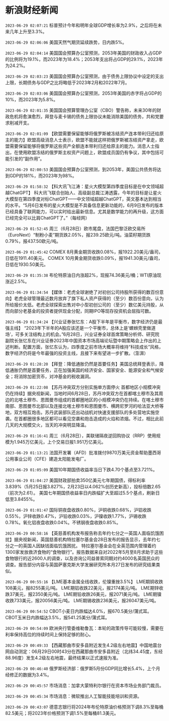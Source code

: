 # 新浪财经新闻
`2023-06-29 02:07:21` 标普预计今年和明年全球GDP增长率为2.9%，之后将在未来几年上升至3.3%。

`2023-06-29 02:06:06` 美国天然气期货延续跌势，日内跌5%。

`2023-06-29 02:04:14` 美国国会预算办公室预测，2053年美国的财政收入占GDP的比例将为19.1%，而2023年为18.4%；2053年支出将占GDP的29.1%，2023年为24.2%。

`2023-06-29 02:03:23` 美国国会预算办公室预测，由于债务上限协议中设定的支出上限，长期债务与GDP之比将略低于2023年2月和2022年7月。

`2023-06-29 02:03:06` 美国国会预算办公室预测，2053年美国的赤字将占GDP的10%，而2023年为5.8%。

`2023-06-29 02:01:35` 美国国会预算管理办公室（CBO）警告称，未来30年的财政危机将愈演愈烈，拜登与麦卡锡的债务上限协议未能消除美国的债务，共和党要求削减开支。

`2023-06-29 02:01:09` 【欧盟需要保留能够将俄罗斯被冻结资产连本带利归还给原主的能力】欧盟高级消息人士表示，欧盟不能就这样把俄罗斯被冻结资产拿走，欧盟需要保留能够将俄罗斯这些资产全额连本带利归还给原主的能力。消息人士指出，在使用欧盟冻结的俄罗斯主权资产问题上，欧盟成员国仍有争议，其中包括可能引发的“副作用”。

`2023-06-29 02:00:53` 美国国会预算办公室预测，到2053年，美国公共债务将达到GDP的181%，而2023年为98%。

`2023-06-29 01:58:32` 【科大讯飞江涛：星火大模型第四季度目标是在中文领域超越ChatGPT】 科大讯飞联合创始人、高级副总裁江涛透露，今年的目标是让星火大模型在第四季度对标ChatGPT——中文领域超越ChatGPT，英文基本达到相当的水平。“5月6日发布的星火大模型是不具备信息更新功能的，6月9日发布的版本已经具备了联网能力，可以实时给出最新信息。尤其是数学能力的再升级，这方面已经完全可以比肩ChatGPT了。”（每经网）

`2023-06-29 01:52:45` 周三（6月28日）欧市尾盘，法国巴黎泛欧交易所（EuroNext）“制粉小麦”期货跌2.05%，报239.25欧元/吨。油菜籽期货跌0.79%，报437.50欧元/吨。

`2023-06-29 01:45:42` COMEX 8月黄金期货收跌0.08%，报1922.20美元/盎司，日低在1911.40美元。
COMEX 10月黄金期货收跌0.09%，报1941.30美元/盎司，日低在1930.50美元。

`2023-06-29 01:35:38` 布伦特原油日内涨超2%，现报74.36美元/桶；WTI原油现涨近2.5%。

`2023-06-29 01:34:54` 【媒体：老虎全球谢绝了对初创公司持股所获得的数百份意向】老虎全球管理最近数月放弃了旗下私人资产获得的（至少）数百份意向，认为所给报价太低。老虎全球探索出售对中小型初创公司的（至少）数亿美元持股，从而向部分老基金的投资者提供现金分配，同期IPO等现存投资机会屈指可数。

`2023-06-29 01:34:24` 【兴业证券张忆东：A股下半年是平衡市，数字经济仍是最强主线】 “2023年下半年的A股应该还是一个平衡市，总体上是‘螺蛳壳里做道场’，可多关注结构上的机会。”6月28日，兴业证券全球首席策略分析师、研究院副院长张忆东在兴业证券2023年中国资本市场高端论坛暨中期策略会上作出的上述判断。配置方面，张忆东认为，四季度之前市场大概率将维持“科技成长”风格，数字经济仍将是今年最强的投资主线，且接下来有望进一步扩散。（澎湃）

`2023-06-29 01:28:20` 【拜登：降低通胀仍然是首要任务】美国总统拜登表示，降低通胀仍然是首要任务，正在加强美国的经济安全、国家安全、能源安全和气候安全；将消除加密货币，对冲基金的税收漏洞。

`2023-06-29 01:22:08` 【苏丹冲突双方分别实施单方面停火 首都地区小规模冲突仍在持续】据央视新闻，当地时间6月28日，苏丹冲突双方在首都喀土穆市及其周边的北喀土穆市、恩图曼市组成的首都圈地区的小规模冲突仍在持续。在喀土穆市南部、恩图曼市北部以及连接北喀土穆市和恩图曼市、横跨尼罗河的哈法亚大桥等地，双方相互炮击。苏丹武装部队还出动战机对快速支援部队的多处营地实施空袭。在首都圈很多地区都可以看见空袭和炮击造成的火焰和浓烟。不过，相比此前几天的大规模交火，当天的冲突明显降温。

`2023-06-29 01:16:41` 周三（6月28日），美联储隔夜逆回购协议（RRP）使用规模为1.945万亿美元，上个交易日报1.951万亿美元。

`2023-06-29 01:13:21` 法国开发署（AFD）批准拨付9870万美元资金帮助墨西哥公用事业公司（CFE）建造太阳能发电厂。

`2023-06-29 01:05:09` 美国10年期国债收益率当日下跌4.70个基点至3.721%。

`2023-06-29 01:04:27` 美国财政部拍卖350亿美元七年期国债，得标利率3.839%（5月25日报3.827%，2月23日以4.062%创历史新高），投标倍数2.65（前次为2.61）。
美国七年期国债收益率日内跌幅扩大至超过5.5个基点，刷新日低至3.8455%。

`2023-06-29 01:01:47` 国际铜夜盘收跌0.80%，沪铜收跌0.68%，沪铝收跌0.55%，沪锌收跌0.47%，沪铅收跌0.03%，沪镍收跌1.77%，沪锡收跌0.78%。氧化铝夜盘收跌0.04%。不锈钢夜盘收跌0.85%。

`2023-06-29 00:58:16` 【英慈善机构发布报告称去年约七分之一英国人面临饥饿困扰】据央视新闻，英国慈善机构特拉塞尔基金会28日发布的报告显示，去年约七分之一的英国人因缺钱面临饥饿困扰。 特拉塞尔基金会在全英范围内管理着约1300家发放救济食物的“食物银行”。报告数据来自对2022年5月至8月求助于这些食物银行的近2600人的调查，以及咨询公司益普索同期对约4000名英国民众的调查。报告部分内容与英国萨塞克斯大学发展研究所本月27日发布的研究结果类似。

`2023-06-29 00:55:16` 【LME基本金属全线收跌，伦镍重挫3.5%】 
LME期铜收跌108美元，报8255美元/吨。
LME期铝收跌22美元，报2174美元/吨。
LME期锌收跌37美元，报2350美元/吨。
LME期铅收跌26美元，报2071美元/吨。
LME期镍收跌733美元，报20056美元/吨。
LME期锡收跌236美元，报26047美元/吨。

`2023-06-29 00:54:52` CBOT小麦日内跌幅达4.0%，报670.5美分/蒲式耳。
CBOT玉米日内跌幅达3.5%，报541.25美分/蒲式耳。

`2023-06-29 00:54:09` 欧洲央行管委维勒鲁瓦：本轮的政策传导可能较慢，需要在利率保持高位的持续时间上保持足够的耐心。

`2023-06-29 00:49:33` 【西藏那曲市安多县附近发生4.2级左右地震】中国地震台网自动测定：06月29日00时43分在西藏那曲市安多县附近（北纬34.45度，东经88.96度）发生4.2级左右地震，最终结果以正式速报为准。

`2023-06-29 00:46:40` 俄罗斯经济部：俄罗斯5月份GDP同比增长5.4%，上个月经修正的数据为3.4%。

`2023-06-29 00:45:57` 市场消息：加拿大蒙特利尔银行在资本市场业务部门裁员。

`2023-06-29 00:45:34` 市场消息：微软推出人工智能技能培训和资源。

`2023-06-29 00:43:07` 德意志银行将2024年布伦特原油价格预测下调8.3%至每桶82.5美元；将2023年价格预测下调1.5%至每桶81.3美元。

